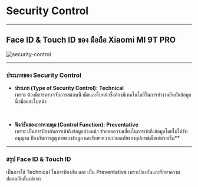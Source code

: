 # **Security Control**

---
## **Face ID & Touch ID  ของ มือถือ Xiaomi MI 9T PRO**
![security-control](img/security-control.png)

---

### **ประเภทของ Security Control**

-  **ประเภท (Type of Security Control):** **Technical**<br>
           เพราะ ต้องมีการตรวจจับการสแกนนิ้วมือและใบหน้าซึ่งต้องมีเทคโนโลยีในการทำงานยืนยันข้อมูลนิ้วมือและใบหน้า
<br>

-  **ฟังก์ชันของการควบคุม (Control Function):** **Preventative**<br>
    เพราะ เป็นการป้องกันการเข้าถึงข้อมูลล่วงหน้า  ช่วยลดความเสี่ยงในการเข้าถึงข้อมูลโดยไม่ได้รับอนุญาต ป้องกันการสูญหายของข้อมูล และรักษาความปลอดภัยของอุปกรณ์ตั้งแต่แรกเริ่ม**  
---
### **สรุป Face ID & Touch ID**
เป็นการใช้ Technical ในการป้องกัน และ เป็น Preventative เพราะป้องกันและรักษาความปลอดภัยตั้งแต่แรก

